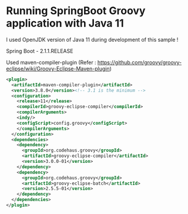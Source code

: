 # Running SpringBoot Groovy application with Java 11

I used OpenJDK version of Java 11 during development of this sample !

Spring Boot - 2.1.1.RELEASE

Used maven-compiler-plugin (Refer : https://github.com/groovy/groovy-eclipse/wiki/Groovy-Eclipse-Maven-plugin)

```xml
<plugin>
  <artifactId>maven-compiler-plugin</artifactId>
  <version>3.8.0</version><!-- 3.1 is the minimum -->
  <configuration>
    <release>11</release>
    <compilerId>groovy-eclipse-compiler</compilerId>
    <compilerArguments>
    <indy/>
    <configScript>config.groovy</configScript>
    </compilerArguments>
  </configuration>
  <dependencies>
    <dependency>
      <groupId>org.codehaus.groovy</groupId>
      <artifactId>groovy-eclipse-compiler</artifactId>
      <version>3.0.0-01</version>
    </dependency>
    <dependency>
      <groupId>org.codehaus.groovy</groupId>
      <artifactId>groovy-eclipse-batch</artifactId>
      <version>2.5.5-01</version>
    </dependency>
  </dependencies>
</plugin>
```
